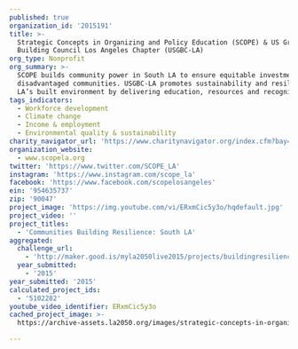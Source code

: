 ```yaml
---
published: true
organization_id: '2015191'
title: >-
  Strategic Concepts in Organizing and Policy Education (SCOPE) & US Green
  Building Council Los Angeles Chapter (USGBC-LA)
org_type: Nonprofit
org_summary: >-
  SCOPE builds community power in South LA to ensure equitable investment in
  disadvantaged communities. USGBC-LA promotes sustainability and resilience in
  LA’s built environment by delivering education, resources and recognition.
tags_indicators:
  - Workforce development
  - Climate change
  - Income & employment
  - Environmental quality & sustainability
charity_navigator_url: 'https://www.charitynavigator.org/index.cfm?bay=search.profile&ein=954635737'
organization_website:
  - www.scopela.org
twitter: 'https://www.twitter.com/SCOPE_LA'
instagram: 'https://www.instagram.com/scope_la'
facebook: 'https://www.facebook.com/scopelosangeles'
ein: '954635737'
zip: '90047'
project_image: 'https://img.youtube.com/vi/ERxmCic5y3o/hqdefault.jpg'
project_video: ''
project_titles:
  - 'Communities Building Resilience: South LA'
aggregated:
  challenge_url:
    - 'http://maker.good.is/myla2050live2015/projects/buildingresilienceLA.html'
  year_submitted:
    - '2015'
year_submitted: '2015'
calculated_project_ids:
  - '5102282'
youtube_video_identifier: ERxmCic5y3o
cached_project_image: >-
  https://archive-assets.la2050.org/images/strategic-concepts-in-organizing-and-policy-education-scope-us-green-building-council-los-angeles-chapter-usgbc-la/img.youtube.com/vi/ERxmCic5y3o/hqdefault.jpg

---
```

